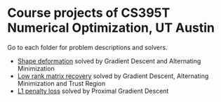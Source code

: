 
# Course projects of CS395T Numerical Optimization, UT Austin
  Go to each folder for problem descriptions and solvers.
  - [Shape deformation](https://github.com/LihangLiu/Numerical-Optimization/tree/master/shape-deformation)
   solved by Gradient Descent and Alternating Minimization
  - [Low rank matrix recovery](https://github.com/LihangLiu/Numerical-Optimization/tree/master/low-rank-matrix)
   solved by Gradient Descent, Alternating Minimization and Trust Region
  - [L1 penalty loss](https://github.com/LihangLiu/Numerical-Optimization/tree/master/proximal-gradient-descent)
   solved by Proximal Gradient Descent

